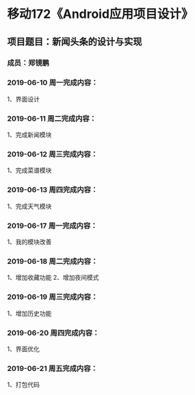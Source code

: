 
# 移动172《Android应用项目设计》
## 项目题目：新闻头条的设计与实现
### 成员：郑镜鹏

### 2019-06-10 周一完成内容：
1、界面设计



### 2019-06-11 周二完成内容：
1、完成新闻模块



### 2019-06-12 周三完成内容：
1、完成菜谱模块
### 2019-06-13 周四完成内容：
1、完成天气模块
### 2019-06-17 周一完成内容：
1、我的模块改善
### 2019-06-18 周二完成内容：
1、增加收藏功能
2、增加夜间模式
### 2019-06-19 周三完成内容：
1、增加历史功能
### 2019-06-20 周四完成内容：
1、界面优化
### 2019-06-21 周五完成内容：
1、打包代码
